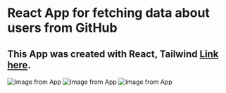 # React App for fetching data about users from GitHub

## This App was created with React, Tailwind  [Link here](https://github-users-fetch-api.vercel.app/).

![Image from App](https://i.ibb.co/TqZSdZr/1.png)
![Image from App](https://i.ibb.co/xDyNyR4/2.png)
![Image from App](https://i.ibb.co/pLXR0c6/3.png)
